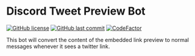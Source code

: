# Discord Tweet Preview Bot

[![GitHub license](https://img.shields.io/github/license/ccxxxi/discord-tweet-preview-bot)](LICENSE)
[![GitHub last commit](https://img.shields.io/github/last-commit/ccxxxi/discord-tweet-preview-bot)](../../commits)
[![CodeFactor](https://www.codefactor.io/repository/github/ccxxxi/discord-tweet-preview-bot/badge)](https://www.codefactor.io/repository/github/ccxxxi/discord-tweet-preview-bot)

This bot will convert the content of the embedded link preview to normal messages whenever it sees a twitter link.
